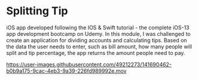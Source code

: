 # Splitting Tip

iOS app developed following the IOS & Swift tutorial - the complete iOS-13 app development bootcamp on Udemy. In this module, I was challenged to create an application for dividing accounts and calculating tips. Based on the data the user needs to enter, such as bill amount, how many people will split and tip percentage, the app returns the amount people need to pay.



https://user-images.githubusercontent.com/49212273/141690462-b0b9a175-9cac-4eb3-9a39-226fd989992e.mov

